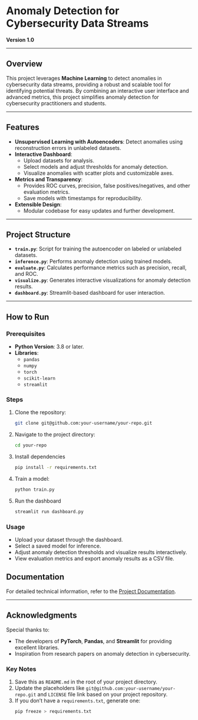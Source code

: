 # Anomaly Detection for Cybersecurity Data Streams

**Version 1.0**

---

## Overview

This project leverages **Machine Learning** to detect anomalies in cybersecurity data streams, providing a robust and scalable tool for identifying potential threats. By combining an interactive user interface and advanced metrics, this project simplifies anomaly detection for cybersecurity practitioners and students.

---

## Features

- **Unsupervised Learning with Autoencoders**: Detect anomalies using reconstruction errors in unlabeled datasets.
- **Interactive Dashboard**:
  - Upload datasets for analysis.
  - Select models and adjust thresholds for anomaly detection.
  - Visualize anomalies with scatter plots and customizable axes.
- **Metrics and Transparency**:
  - Provides ROC curves, precision, false positives/negatives, and other evaluation metrics.
  - Save models with timestamps for reproducibility.
- **Extensible Design**:
  - Modular codebase for easy updates and further development.

---

## Project Structure

- **`train.py`**: Script for training the autoencoder on labeled or unlabeled datasets.
- **`inference.py`**: Performs anomaly detection using trained models.
- **`evaluate.py`**: Calculates performance metrics such as precision, recall, and ROC.
- **`visualize.py`**: Generates interactive visualizations for anomaly detection results.
- **`dashboard.py`**: Streamlit-based dashboard for user interaction.

---

## How to Run

### Prerequisites

- **Python Version**: 3.8 or later.
- **Libraries**:
  - `pandas`
  - `numpy`
  - `torch`
  - `scikit-learn`
  - `streamlit`

### Steps

1. Clone the repository:
   ```bash
   git clone git@github.com:your-username/your-repo.git
2. Navigate to the project directory:
   ```bash
   cd your-repo
3. Install dependencies
   ```bash
   pip install -r requirements.txt
4. Train a model:
   ```bash
   python train.py
5. Run the dashboard
   ```bash
   streamlit run dashboard.py

### Usage
- Upload your dataset through the dashboard.
- Select a saved model for inference.
- Adjust anomaly detection thresholds and visualize results interactively.
- View evaluation metrics and export anomaly results as a CSV file.

## Documentation

For detailed technical information, refer to the [Project Documentation](./Project_Documentation_Cybersecurity_Anomaly_Detection.pdf).

---

## Acknowledgments

Special thanks to:

- The developers of **PyTorch**, **Pandas**, and **Streamlit** for providing excellent libraries.
- Inspiration from research papers on anomaly detection in cybersecurity.


### **Key Notes**
1. Save this as `README.md` in the root of your project directory.
2. Update the placeholders like `git@github.com:your-username/your-repo.git` and `LICENSE` file link based on your project repository.
3. If you don’t have a `requirements.txt`, generate one:
   ```bash
   pip freeze > requirements.txt


